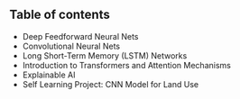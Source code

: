 ## Table of contents
 - Deep Feedforward Neural Nets
 - Convolutional Neural Nets
 - Long Short-Term Memory (LSTM) Networks
 - Introduction to Transformers and Attention Mechanisms
 - Explainable AI
 - Self Learning Project: CNN Model for Land Use